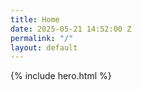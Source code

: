```yaml
---
title: Home
date: 2025-05-21 14:52:00 Z
permalink: "/"
layout: default
---
```


{% include hero.html %}
